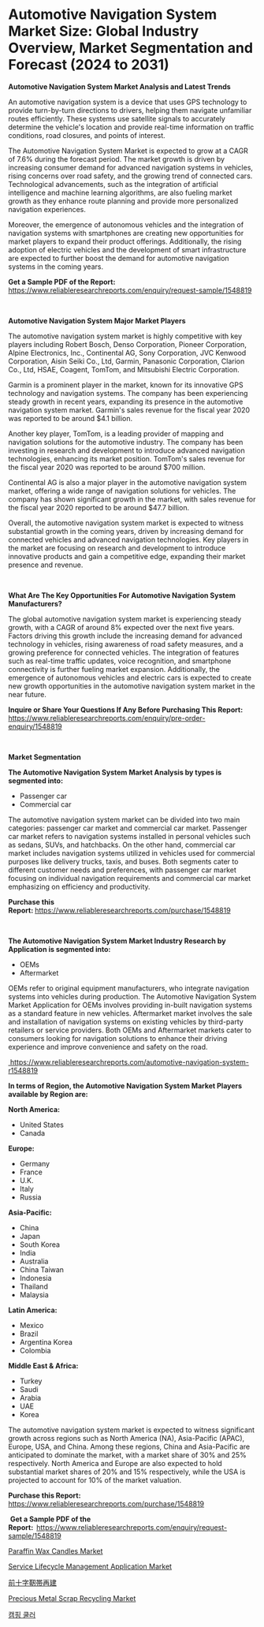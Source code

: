 <p><h1>Automotive Navigation System Market Size: Global Industry Overview, Market Segmentation and Forecast (2024 to 2031)</h1></p><p><strong>Automotive Navigation System Market Analysis and Latest Trends</strong></p>
<p><p>An automotive navigation system is a device that uses GPS technology to provide turn-by-turn directions to drivers, helping them navigate unfamiliar routes efficiently. These systems use satellite signals to accurately determine the vehicle's location and provide real-time information on traffic conditions, road closures, and points of interest.</p><p>The Automotive Navigation System Market is expected to grow at a CAGR of 7.6% during the forecast period. The market growth is driven by increasing consumer demand for advanced navigation systems in vehicles, rising concerns over road safety, and the growing trend of connected cars. Technological advancements, such as the integration of artificial intelligence and machine learning algorithms, are also fueling market growth as they enhance route planning and provide more personalized navigation experiences.</p><p>Moreover, the emergence of autonomous vehicles and the integration of navigation systems with smartphones are creating new opportunities for market players to expand their product offerings. Additionally, the rising adoption of electric vehicles and the development of smart infrastructure are expected to further boost the demand for automotive navigation systems in the coming years.</p></p>
<p><strong>Get a Sample PDF of the Report:&nbsp;</strong> <a href="https://www.reliableresearchreports.com/enquiry/request-sample/1548819">https://www.reliableresearchreports.com/enquiry/request-sample/1548819</a></p>
<p>&nbsp;</p>
<p><strong>Automotive Navigation System Major Market Players</strong></p>
<p><p>The automotive navigation system market is highly competitive with key players including Robert Bosch, Denso Corporation, Pioneer Corporation, Alpine Electronics, Inc., Continental AG, Sony Corporation, JVC Kenwood Corporation, Aisin Seiki Co., Ltd, Garmin, Panasonic Corporation, Clarion Co., Ltd, HSAE, Coagent, TomTom, and Mitsubishi Electric Corporation.</p><p>Garmin is a prominent player in the market, known for its innovative GPS technology and navigation systems. The company has been experiencing steady growth in recent years, expanding its presence in the automotive navigation system market. Garmin's sales revenue for the fiscal year 2020 was reported to be around $4.1 billion.</p><p>Another key player, TomTom, is a leading provider of mapping and navigation solutions for the automotive industry. The company has been investing in research and development to introduce advanced navigation technologies, enhancing its market position. TomTom's sales revenue for the fiscal year 2020 was reported to be around $700 million.</p><p>Continental AG is also a major player in the automotive navigation system market, offering a wide range of navigation solutions for vehicles. The company has shown significant growth in the market, with sales revenue for the fiscal year 2020 reported to be around $47.7 billion.</p><p>Overall, the automotive navigation system market is expected to witness substantial growth in the coming years, driven by increasing demand for connected vehicles and advanced navigation technologies. Key players in the market are focusing on research and development to introduce innovative products and gain a competitive edge, expanding their market presence and revenue.</p></p>
<p>&nbsp;</p>
<p><strong>What Are The Key Opportunities For Automotive Navigation System Manufacturers?</strong></p>
<p><p>The global automotive navigation system market is experiencing steady growth, with a CAGR of around 8% expected over the next five years. Factors driving this growth include the increasing demand for advanced technology in vehicles, rising awareness of road safety measures, and a growing preference for connected vehicles. The integration of features such as real-time traffic updates, voice recognition, and smartphone connectivity is further fueling market expansion. Additionally, the emergence of autonomous vehicles and electric cars is expected to create new growth opportunities in the automotive navigation system market in the near future.</p></p>
<p><strong>Inquire or Share Your Questions If Any Before Purchasing This Report:</strong> <a href="https://www.reliableresearchreports.com/enquiry/pre-order-enquiry/1548819">https://www.reliableresearchreports.com/enquiry/pre-order-enquiry/1548819</a></p>
<p>&nbsp;</p>
<p><strong>Market Segmentation</strong></p>
<p><strong>The Automotive Navigation System Market Analysis by types is segmented into:</strong></p>
<p><ul><li>Passenger car</li><li>Commercial car</li></ul></p>
<p><p>The automotive navigation system market can be divided into two main categories: passenger car market and commercial car market. Passenger car market refers to navigation systems installed in personal vehicles such as sedans, SUVs, and hatchbacks. On the other hand, commercial car market includes navigation systems utilized in vehicles used for commercial purposes like delivery trucks, taxis, and buses. Both segments cater to different customer needs and preferences, with passenger car market focusing on individual navigation requirements and commercial car market emphasizing on efficiency and productivity.</p></p>
<p><strong>Purchase this Report:&nbsp;</strong><a href="https://www.reliableresearchreports.com/purchase/1548819">https://www.reliableresearchreports.com/purchase/1548819</a></p>
<p>&nbsp;</p>
<p><strong>The Automotive Navigation System Market Industry Research by Application is segmented into:</strong></p>
<p><ul><li>OEMs</li><li>Aftermarket</li></ul></p>
<p><p>OEMs refer to original equipment manufacturers, who integrate navigation systems into vehicles during production. The Automotive Navigation System Market Application for OEMs involves providing in-built navigation systems as a standard feature in new vehicles. Aftermarket market involves the sale and installation of navigation systems on existing vehicles by third-party retailers or service providers. Both OEMs and Aftermarket markets cater to consumers looking for navigation solutions to enhance their driving experience and improve convenience and safety on the road.</p></p>
<p><a href="https://www.reliableresearchreports.com/automotive-navigation-system-r1548819">&nbsp;https://www.reliableresearchreports.com/automotive-navigation-system-r1548819</a></p>
<p><strong>In terms of Region, the Automotive Navigation System Market Players available by Region are:</strong></p>
<p>
    <p> <strong> North America: </strong>
        <ul>
            <li>United States</li>
            <li>Canada</li>
        </ul>
        </p> 
    <p> <strong> Europe: </strong>
        <ul>
            <li>Germany</li>
            <li>France</li>
            <li>U.K.</li>
            <li>Italy</li>
            <li>Russia</li>
        </ul>
        </p> 
    <p> <strong> Asia-Pacific: </strong>
        <ul>
            <li>China</li>
            <li>Japan</li>
            <li>South Korea</li>
            <li>India</li>
            <li>Australia</li>
            <li>China Taiwan</li>
            <li>Indonesia</li>
            <li>Thailand</li>
            <li>Malaysia</li>
        </ul>
        </p> 
    <p> <strong> Latin America: </strong>
        <ul>
            <li>Mexico</li>
            <li>Brazil</li>
            <li>Argentina Korea</li>
            <li>Colombia</li>
        </ul>
        </p> 
    <p> <strong> Middle East & Africa: </strong>
        <ul>
            <li>Turkey</li>
            <li>Saudi</li>
            <li>Arabia</li>
            <li>UAE</li>
            <li>Korea</li>
        </ul>
    </p>
    </p>
<p><p>The automotive navigation system market is expected to witness significant growth across regions such as North America (NA), Asia-Pacific (APAC), Europe, USA, and China. Among these regions, China and Asia-Pacific are anticipated to dominate the market, with a market share of 30% and 25% respectively. North America and Europe are also expected to hold substantial market shares of 20% and 15% respectively, while the USA is projected to account for 10% of the market valuation.</p></p>
<p><strong>Purchase this Report: </strong><a href="https://www.reliableresearchreports.com/purchase/1548819">https://www.reliableresearchreports.com/purchase/1548819</a></p>
<p>&nbsp;<strong>Get a Sample PDF of the Report:&nbsp;&nbsp;</strong><a href="https://www.reliableresearchreports.com/enquiry/request-sample/1548819">https://www.reliableresearchreports.com/enquiry/request-sample/1548819</a></p>
<p><strong></strong></p>
<p><p><a href="https://issuu.com/reportprime-2/docs/paraffin-wax-candles-market-size-2030.pptx">Paraffin Wax Candles Market</a></p><p><a href="https://github.com/pjcfca/Market-Research-Report-List-2/blob/main/service-lifecycle-management-application-market.md">Service Lifecycle Management Application Market</a></p><p><a href="https://github.com/bevdtkn4419963/Market-Research-Report-List-2/blob/main/787552320127.md">前十字靭帯再建</a></p><p><a href="https://www.linkedin.com/pulse/precious-metal-scrap-recycling-market-size-growth-outlook-ric4f">Precious Metal Scrap Recycling Market</a></p><p><a href="https://github.com/valroy852/Market-Research-Report-List-1/blob/main/401088559475.md">캠핑 쿨러</a></p></p>